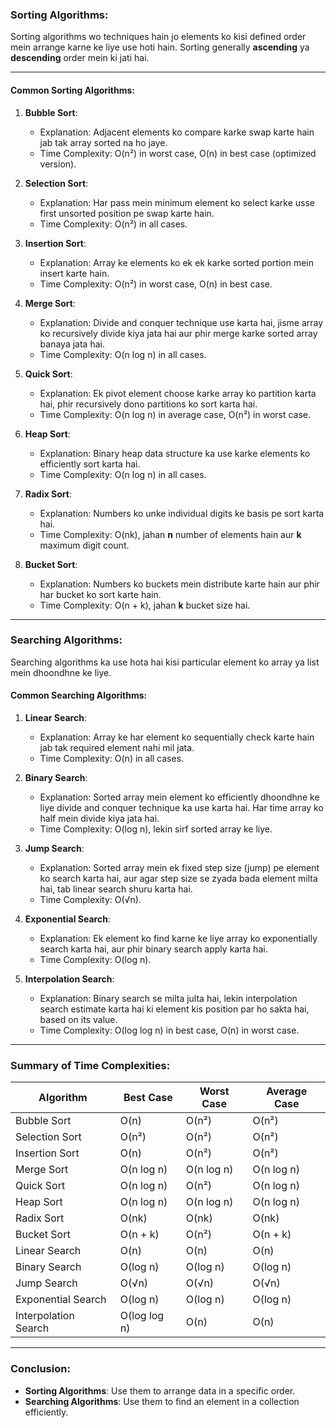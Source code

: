 ### Sorting Algorithms:

Sorting algorithms wo techniques hain jo elements ko kisi defined order mein arrange karne ke liye use hoti hain. Sorting generally **ascending** ya **descending** order mein ki jati hai.

---

#### Common Sorting Algorithms:
1. **Bubble Sort**:
   - Explanation: Adjacent elements ko compare karke swap karte hain jab tak array sorted na ho jaye.
   - Time Complexity: O(n²) in worst case, O(n) in best case (optimized version).

2. **Selection Sort**:
   - Explanation: Har pass mein minimum element ko select karke usse first unsorted position pe swap karte hain.
   - Time Complexity: O(n²) in all cases.

3. **Insertion Sort**:
   - Explanation: Array ke elements ko ek ek karke sorted portion mein insert karte hain.
   - Time Complexity: O(n²) in worst case, O(n) in best case.

4. **Merge Sort**:
   - Explanation: Divide and conquer technique use karta hai, jisme array ko recursively divide kiya jata hai aur phir merge karke sorted array banaya jata hai.
   - Time Complexity: O(n log n) in all cases.

5. **Quick Sort**:
   - Explanation: Ek pivot element choose karke array ko partition karta hai, phir recursively dono partitions ko sort karta hai.
   - Time Complexity: O(n log n) in average case, O(n²) in worst case.

6. **Heap Sort**:
   - Explanation: Binary heap data structure ka use karke elements ko efficiently sort karta hai.
   - Time Complexity: O(n log n) in all cases.

7. **Radix Sort**:
   - Explanation: Numbers ko unke individual digits ke basis pe sort karta hai.
   - Time Complexity: O(nk), jahan **n** number of elements hain aur **k** maximum digit count.

8. **Bucket Sort**:
   - Explanation: Numbers ko buckets mein distribute karte hain aur phir har bucket ko sort karte hain.
   - Time Complexity: O(n + k), jahan **k** bucket size hai.

---

### Searching Algorithms:

Searching algorithms ka use hota hai kisi particular element ko array ya list mein dhoondhne ke liye.

#### Common Searching Algorithms:
1. **Linear Search**:
   - Explanation: Array ke har element ko sequentially check karte hain jab tak required element nahi mil jata.
   - Time Complexity: O(n) in all cases.

2. **Binary Search**:
   - Explanation: Sorted array mein element ko efficiently dhoondhne ke liye divide and conquer technique ka use karta hai. Har time array ko half mein divide kiya jata hai.
   - Time Complexity: O(log n), lekin sirf sorted array ke liye.

3. **Jump Search**:
   - Explanation: Sorted array mein ek fixed step size (jump) pe element ko search karta hai, aur agar step size se zyada bada element milta hai, tab linear search shuru karta hai.
   - Time Complexity: O(√n).

4. **Exponential Search**:
   - Explanation: Ek element ko find karne ke liye array ko exponentially search karta hai, aur phir binary search apply karta hai.
   - Time Complexity: O(log n).

5. **Interpolation Search**:
   - Explanation: Binary search se milta julta hai, lekin interpolation search estimate karta hai ki element kis position par ho sakta hai, based on its value.
   - Time Complexity: O(log log n) in best case, O(n) in worst case.

---

### Summary of Time Complexities:
| Algorithm         | Best Case   | Worst Case  | Average Case  |
|-------------------|-------------|-------------|---------------|
| Bubble Sort       | O(n)        | O(n²)       | O(n²)         |
| Selection Sort    | O(n²)       | O(n²)       | O(n²)         |
| Insertion Sort    | O(n)        | O(n²)       | O(n²)         |
| Merge Sort        | O(n log n)  | O(n log n)  | O(n log n)    |
| Quick Sort        | O(n log n)  | O(n²)       | O(n log n)    |
| Heap Sort         | O(n log n)  | O(n log n)  | O(n log n)    |
| Radix Sort        | O(nk)       | O(nk)       | O(nk)         |
| Bucket Sort       | O(n + k)    | O(n²)       | O(n + k)      |
| Linear Search     | O(n)        | O(n)        | O(n)          |
| Binary Search     | O(log n)    | O(log n)    | O(log n)      |
| Jump Search       | O(√n)       | O(√n)       | O(√n)         |
| Exponential Search| O(log n)    | O(log n)    | O(log n)      |
| Interpolation Search| O(log log n)| O(n)       | O(n)          |

---

### Conclusion:
- **Sorting Algorithms**: Use them to arrange data in a specific order.
- **Searching Algorithms**: Use them to find an element in a collection efficiently.

